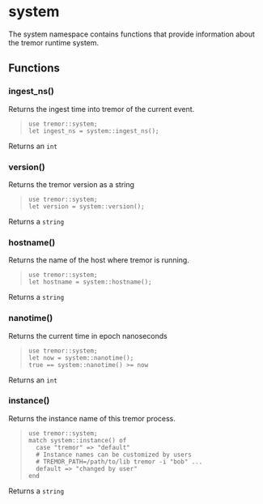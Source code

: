 
# system

 The system namespace contains functions that provide information about the
 tremor runtime system.
## Functions

### ingest_ns()

Returns the ingest time into tremor of the current event.

> ```tremor
> use tremor::system;
> let ingest_ns = system::ingest_ns();
> ```

Returns an `int`

### version()

Returns the tremor version as a string

> ```tremor
> use tremor::system;
> let version = system::version();
> ```

Returns a `string`

### hostname()

Returns the name of the host where tremor is running.

> ```tremor
> use tremor::system;
> let hostname = system::hostname();
> ```

Returns a `string`

### nanotime()

Returns the current time in epoch nanoseconds

> ```tremor
> use tremor::system;
> let now = system::nanotime();
> true == system::nanotime() >= now
> ```

Returns an `int`

### instance()

Returns the instance name of this tremor process.

> ```tremor
> use tremor::system;
> match system::instance() of
>   case "tremor" => "default"
>   # Instance names can be customized by users
>   # TREMOR_PATH=/path/to/lib tremor -i "bob" ...
>   default => "changed by user"
> end
> ```

Returns a `string`
